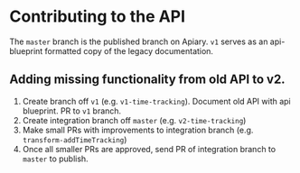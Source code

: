 # Contributing to the API

The `master` branch is the published branch on Apiary. `v1` serves as an api-blueprint formatted copy of the legacy documentation. 

## Adding missing functionality from old API to v2. 
 
1. Create branch off `v1` (e.g. `v1-time-tracking`). Document old API with api blueprint. PR to `v1` branch.
2. Create integration branch off `master` (e.g. `v2-time-tracking`) 
3. Make small PRs with improvements to integration branch (e.g. `transform-addTimeTracking`)
4. Once all smaller PRs are approved, send PR of integration branch to `master` to publish.
